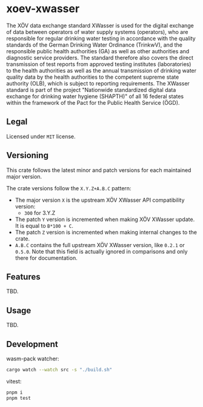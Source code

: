 # xoev-xwasser

The XÖV data exchange standard XWasser is used for the digital exchange of data between operators of water supply systems (operators), who are responsible for regular drinking water testing in accordance with the quality standards of the German Drinking Water Ordinance (TrinkwV), and the responsible public health authorities (GA) as well as other authorities and diagnostic service providers.
The standard therefore also covers the direct transmission of test reports from approved testing institutes (laboratories) to the health authorities as well as the annual transmission of drinking water quality data by the health authorities to the competent supreme state authority (OLB), which is subject to reporting requirements.
The XWasser standard is part of the project "Nationwide standardized digital data exchange for drinking water hygiene (SHAPTH)" of all 16 federal states within the framework of the Pact for the Public Health Service (ÖGD).


## Legal

Licensed under `MIT` license.

## Versioning

This crate follows the latest minor and patch versions for each maintained major version.

The crate versions follow the `X.Y.Z+A.B.C` pattern:

- The major version `X` is the upstream XÖV XWasser API compatibility version:
  - `300` for 3.Y.Z
- The patch `Y` version is incremented when making XÖV XWasser update. It is
  equal to `B*100 + C`.
- The patch `Z` version is incremented when making internal changes
  to the crate.
- `A.B.C` contains the full upstream XÖV XWasser version, like `0.2.1` or `0.5.0`.
  Note that this field is actually ignored in comparisons and only there for
  documentation.

## Features

TBD.

## Usage

TBD.

## Development

wasm-pack watcher:

```sh
cargo watch --watch src -s "./build.sh"
```

vitest:

```sh
pnpm i
pnpm test
```
